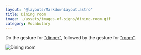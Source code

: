 ```yaml
---
layout: "@layouts/MarkdownLayout.astro"
title: Dining room
image: ./assets/images-of-signs/dining-room.gif
category: Vocabulary
---
```


Do the gesture for ["dinner"](./dinner),
followed by the gesture for ["room"](./room).

![Dining room](@signs/dining-room.gif)
